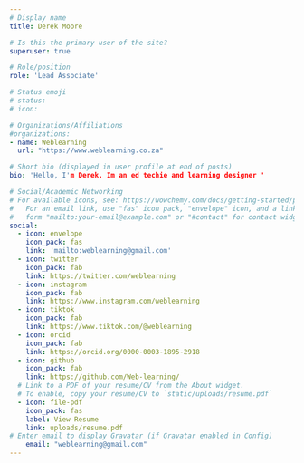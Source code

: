 ```yaml
---
# Display name
title: Derek Moore

# Is this the primary user of the site?
superuser: true

# Role/position
role: 'Lead Associate'

# Status emoji
# status:
# icon: 

# Organizations/Affiliations
#organizations:
- name: Weblearning
  url: "https://www.weblearning.co.za"

# Short bio (displayed in user profile at end of posts)
bio: 'Hello, I'm Derek. Im an ed techie and learning designer '

# Social/Academic Networking
# For available icons, see: https://wowchemy.com/docs/getting-started/page-builder/#icons
#   For an email link, use "fas" icon pack, "envelope" icon, and a link in the
#   form "mailto:your-email@example.com" or "#contact" for contact widget.
social:
  - icon: envelope
    icon_pack: fas
    link: 'mailto:weblearning@gmail.com'
  - icon: twitter
    icon_pack: fab
    link: https://twitter.com/weblearning
  - icon: instagram
    icon_pack: fab
    link: https://www.instagram.com/weblearning
  - icon: tiktok
    icon_pack: fab
    link: https://www.tiktok.com/@weblearning
  - icon: orcid
    icon_pack: fab
    link: https://orcid.org/0000-0003-1895-2918
  - icon: github
    icon_pack: fab
    link: https://github.com/Web-learning/
  # Link to a PDF of your resume/CV from the About widget.
  # To enable, copy your resume/CV to `static/uploads/resume.pdf`
  - icon: file-pdf
    icon_pack: fas
    label: View Resume
    link: uploads/resume.pdf
# Enter email to display Gravatar (if Gravatar enabled in Config)
    email: "weblearning@gmail.com"
---
```

